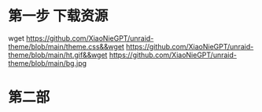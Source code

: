 # 第一步 下载资源

wget https://github.com/XiaoNieGPT/unraid-theme/blob/main/theme.css&&wget https://github.com/XiaoNieGPT/unraid-theme/blob/main/ht.gif&&wget https://github.com/XiaoNieGPT/unraid-theme/blob/main/bg.jpg


# 第二部 
